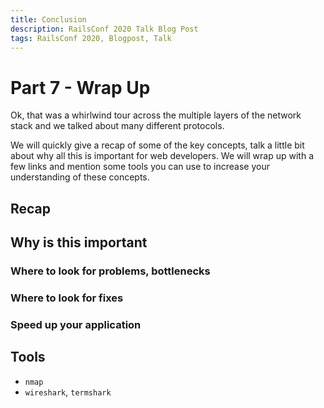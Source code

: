 ```yaml
---
title: Conclusion
description: RailsConf 2020 Talk Blog Post
tags: RailsConf 2020, Blogpost, Talk
---
```


# Part 7 - Wrap Up

Ok, that was a whirlwind tour across the multiple layers of the network stack and we talked about many different protocols.

We will quickly give a recap of some of the key concepts, talk a little bit about why all this is important for web developers. We will wrap up with a few links and mention some tools you can use to increase your understanding of these concepts.

## Recap


## Why is this important

### Where to look for problems, bottlenecks

### Where to look for fixes

### Speed up your application

## Tools

- `nmap`
- `wireshark`, `termshark`
